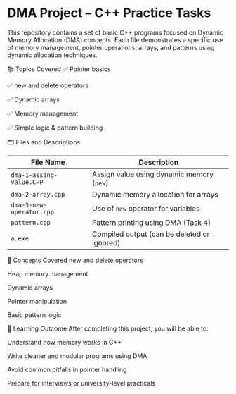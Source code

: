 # DMA Project –  C++ Practice Tasks

This repository contains a set of basic C++ programs focused on Dynamic Memory Allocation (DMA) concepts. Each file demonstrates a specific use of memory management, pointer operations, arrays, and patterns using dynamic allocation techniques.

📚 Topics Covered
✅ Pointer basics

✅ new and delete operators

✅ Dynamic arrays

✅ Memory management

✅ Simple logic & pattern building


🗂️ Files and Descriptions

| File Name                | Description                                 |
| ------------------------ | ------------------------------------------- |
| `dma-1-assing-value.CPP` | Assign value using dynamic memory (`new`)   |
| `dma-2-array.cpp`        | Dynamic memory allocation for arrays        |
| `dma-3-new-operator.cpp` | Use of `new` operator for variables         |
| `pattern.cpp`            | Pattern printing using DMA (Task 4)         |
| `a.exe`                  | Compiled output (can be deleted or ignored) |


🧠 Concepts Covered
new and delete operators

Heap memory management

Dynamic arrays

Pointer manipulation

Basic pattern logic


🎯 Learning Outcome
After completing this project, you will be able to:

Understand how memory works in C++

Write cleaner and modular programs using DMA

Avoid common pitfalls in pointer handling

Prepare for interviews or university-level practicals
